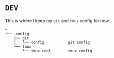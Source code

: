 # `DEV`

This is where I keep my `git` and `tmux` config for now

```custom
~
└── .config
    ├── git
    │   └── config           git config
    └── tmux
        └── tmux.conf        tmux config
```
